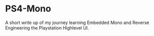 # PS4-Mono
A short write up of my journey learning Embedded Mono and Reverse Engineering the Playstation Highlevel UI.
